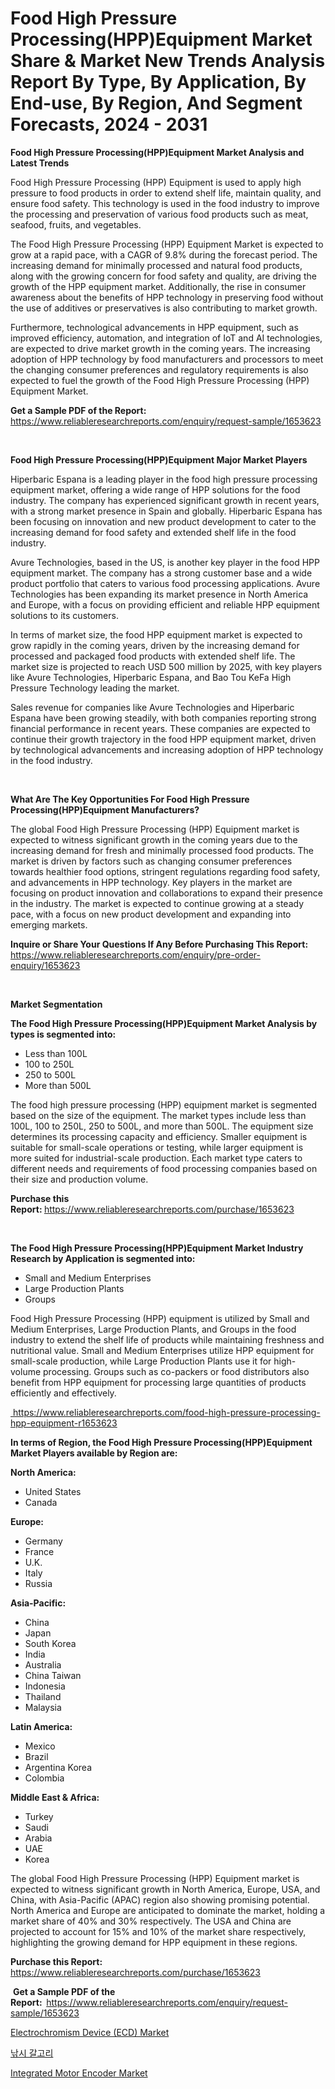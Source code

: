<p><h1>Food High Pressure Processing(HPP)Equipment Market Share & Market New Trends Analysis Report By Type, By Application, By End-use, By Region, And Segment Forecasts, 2024 - 2031</h1></p><p><strong>Food High Pressure Processing(HPP)Equipment Market Analysis and Latest Trends</strong></p>
<p><p>Food High Pressure Processing (HPP) Equipment is used to apply high pressure to food products in order to extend shelf life, maintain quality, and ensure food safety. This technology is used in the food industry to improve the processing and preservation of various food products such as meat, seafood, fruits, and vegetables.</p><p>The Food High Pressure Processing (HPP) Equipment Market is expected to grow at a rapid pace, with a CAGR of 9.8% during the forecast period. The increasing demand for minimally processed and natural food products, along with the growing concern for food safety and quality, are driving the growth of the HPP equipment market. Additionally, the rise in consumer awareness about the benefits of HPP technology in preserving food without the use of additives or preservatives is also contributing to market growth.</p><p>Furthermore, technological advancements in HPP equipment, such as improved efficiency, automation, and integration of IoT and AI technologies, are expected to drive market growth in the coming years. The increasing adoption of HPP technology by food manufacturers and processors to meet the changing consumer preferences and regulatory requirements is also expected to fuel the growth of the Food High Pressure Processing (HPP) Equipment Market.</p></p>
<p><strong>Get a Sample PDF of the Report:&nbsp;</strong> <a href="https://www.reliableresearchreports.com/enquiry/request-sample/1653623">https://www.reliableresearchreports.com/enquiry/request-sample/1653623</a></p>
<p>&nbsp;</p>
<p><strong>Food High Pressure Processing(HPP)Equipment Major Market Players</strong></p>
<p><p>Hiperbaric Espana is a leading player in the food high pressure processing equipment market, offering a wide range of HPP solutions for the food industry. The company has experienced significant growth in recent years, with a strong market presence in Spain and globally. Hiperbaric Espana has been focusing on innovation and new product development to cater to the increasing demand for food safety and extended shelf life in the food industry.</p><p>Avure Technologies, based in the US, is another key player in the food HPP equipment market. The company has a strong customer base and a wide product portfolio that caters to various food processing applications. Avure Technologies has been expanding its market presence in North America and Europe, with a focus on providing efficient and reliable HPP equipment solutions to its customers.</p><p>In terms of market size, the food HPP equipment market is expected to grow rapidly in the coming years, driven by the increasing demand for processed and packaged food products with extended shelf life. The market size is projected to reach USD 500 million by 2025, with key players like Avure Technologies, Hiperbaric Espana, and Bao Tou KeFa High Pressure Technology leading the market.</p><p>Sales revenue for companies like Avure Technologies and Hiperbaric Espana have been growing steadily, with both companies reporting strong financial performance in recent years. These companies are expected to continue their growth trajectory in the food HPP equipment market, driven by technological advancements and increasing adoption of HPP technology in the food industry.</p></p>
<p>&nbsp;</p>
<p><strong>What Are The Key Opportunities For Food High Pressure Processing(HPP)Equipment Manufacturers?</strong></p>
<p><p>The global Food High Pressure Processing (HPP) Equipment market is expected to witness significant growth in the coming years due to the increasing demand for fresh and minimally processed food products. The market is driven by factors such as changing consumer preferences towards healthier food options, stringent regulations regarding food safety, and advancements in HPP technology. Key players in the market are focusing on product innovation and collaborations to expand their presence in the industry. The market is expected to continue growing at a steady pace, with a focus on new product development and expanding into emerging markets.</p></p>
<p><strong>Inquire or Share Your Questions If Any Before Purchasing This Report:</strong> <a href="https://www.reliableresearchreports.com/enquiry/pre-order-enquiry/1653623">https://www.reliableresearchreports.com/enquiry/pre-order-enquiry/1653623</a></p>
<p>&nbsp;</p>
<p><strong>Market Segmentation</strong></p>
<p><strong>The Food High Pressure Processing(HPP)Equipment Market Analysis by types is segmented into:</strong></p>
<p><ul><li>Less than 100L</li><li>100 to 250L</li><li>250 to 500L</li><li>More than 500L</li></ul></p>
<p><p>The food high pressure processing (HPP) equipment market is segmented based on the size of the equipment. The market types include less than 100L, 100 to 250L, 250 to 500L, and more than 500L. The equipment size determines its processing capacity and efficiency. Smaller equipment is suitable for small-scale operations or testing, while larger equipment is more suited for industrial-scale production. Each market type caters to different needs and requirements of food processing companies based on their size and production volume.</p></p>
<p><strong>Purchase this Report:&nbsp;</strong><a href="https://www.reliableresearchreports.com/purchase/1653623">https://www.reliableresearchreports.com/purchase/1653623</a></p>
<p>&nbsp;</p>
<p><strong>The Food High Pressure Processing(HPP)Equipment Market Industry Research by Application is segmented into:</strong></p>
<p><ul><li>Small and Medium Enterprises</li><li>Large Production Plants</li><li>Groups</li></ul></p>
<p><p>Food High Pressure Processing (HPP) equipment is utilized by Small and Medium Enterprises, Large Production Plants, and Groups in the food industry to extend the shelf life of products while maintaining freshness and nutritional value. Small and Medium Enterprises utilize HPP equipment for small-scale production, while Large Production Plants use it for high-volume processing. Groups such as co-packers or food distributors also benefit from HPP equipment for processing large quantities of products efficiently and effectively.</p></p>
<p><a href="https://www.reliableresearchreports.com/food-high-pressure-processing-hpp-equipment-r1653623">&nbsp;https://www.reliableresearchreports.com/food-high-pressure-processing-hpp-equipment-r1653623</a></p>
<p><strong>In terms of Region, the Food High Pressure Processing(HPP)Equipment Market Players available by Region are:</strong></p>
<p>
    <p> <strong> North America: </strong>
        <ul>
            <li>United States</li>
            <li>Canada</li>
        </ul>
        </p> 
    <p> <strong> Europe: </strong>
        <ul>
            <li>Germany</li>
            <li>France</li>
            <li>U.K.</li>
            <li>Italy</li>
            <li>Russia</li>
        </ul>
        </p> 
    <p> <strong> Asia-Pacific: </strong>
        <ul>
            <li>China</li>
            <li>Japan</li>
            <li>South Korea</li>
            <li>India</li>
            <li>Australia</li>
            <li>China Taiwan</li>
            <li>Indonesia</li>
            <li>Thailand</li>
            <li>Malaysia</li>
        </ul>
        </p> 
    <p> <strong> Latin America: </strong>
        <ul>
            <li>Mexico</li>
            <li>Brazil</li>
            <li>Argentina Korea</li>
            <li>Colombia</li>
        </ul>
        </p> 
    <p> <strong> Middle East & Africa: </strong>
        <ul>
            <li>Turkey</li>
            <li>Saudi</li>
            <li>Arabia</li>
            <li>UAE</li>
            <li>Korea</li>
        </ul>
    </p>
    </p>
<p><p>The global Food High Pressure Processing (HPP) Equipment market is expected to witness significant growth in North America, Europe, USA, and China, with Asia-Pacific (APAC) region also showing promising potential. North America and Europe are anticipated to dominate the market, holding a market share of 40% and 30% respectively. The USA and China are projected to account for 15% and 10% of the market share respectively, highlighting the growing demand for HPP equipment in these regions.</p></p>
<p><strong>Purchase this Report: </strong><a href="https://www.reliableresearchreports.com/purchase/1653623">https://www.reliableresearchreports.com/purchase/1653623</a></p>
<p>&nbsp;<strong>Get a Sample PDF of the Report:&nbsp;&nbsp;</strong><a href="https://www.reliableresearchreports.com/enquiry/request-sample/1653623">https://www.reliableresearchreports.com/enquiry/request-sample/1653623</a></p>
<p><strong></strong></p>
<p><p><a href="https://github.com/dimitrishawkinswaynenp91rgz/Market-Research-Report-List-2/blob/main/electrochromism-device-ecd-market.md">Electrochromism Device (ECD) Market</a></p><p><a href="https://github.com/vss5505pa7z1p/Market-Research-Report-List-1/blob/main/221222736316.md">낚시 갈고리</a></p><p><a href="https://github.com/changoleonlaverguenzanoexiste/Market-Research-Report-List-3/blob/main/integrated-motor-encoder-market.md">Integrated Motor Encoder Market</a></p></p>